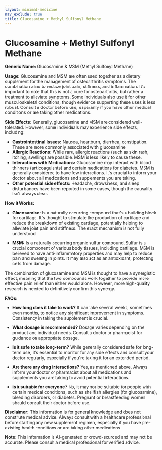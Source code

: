 ```yaml
---
layout: minimal-medicine
nav_exclude: true
title: Glucosamine + Methyl Sulfonyl Methane
---
```


# Glucosamine + Methyl Sulfonyl Methane

**Generic Name:** Glucosamine & MSM (Methyl Sulfonyl Methane)

**Usage:**  Glucosamine and MSM are often used together as a dietary supplement for the management of osteoarthritis symptoms.  The combination aims to reduce joint pain, stiffness, and inflammation.  It's important to note that this is not a cure for osteoarthritis, but rather a treatment to alleviate symptoms.  Some individuals also use it for other musculoskeletal conditions, though evidence supporting these uses is less robust.  Consult a doctor before use, especially if you have other medical conditions or are taking other medications.

**Side Effects:** Generally, glucosamine and MSM are considered well-tolerated. However, some individuals may experience side effects, including:

* **Gastrointestinal Issues:** Nausea, heartburn, diarrhea, constipation.  These are more commonly associated with glucosamine.
* **Allergic Reactions:**  While rare, allergic reactions (such as skin rash, itching, swelling) are possible.  MSM is less likely to cause these.
* **Interactions with Medications:** Glucosamine may interact with blood thinners (anticoagulants) and certain medications for diabetes. MSM is generally considered to have few interactions.  It's crucial to inform your doctor about all medications and supplements you are taking.
* **Other potential side effects:**  Headache, drowsiness, and sleep disturbances have been reported in some cases, though the causality isn't always clear.


**How it Works:**

* **Glucosamine:**  Is a naturally occurring compound that's a building block for cartilage.  It's thought to stimulate the production of cartilage and reduce the breakdown of existing cartilage, potentially helping to alleviate joint pain and stiffness.  The exact mechanism is not fully understood.

* **MSM:**  Is a naturally occurring organic sulfur compound. Sulfur is a crucial component of various body tissues, including cartilage.  MSM is believed to have anti-inflammatory properties and may help to reduce pain and swelling in joints. It may also act as an antioxidant, protecting cells from damage.

The combination of glucosamine and MSM is thought to have a synergistic effect, meaning that the two compounds work together to provide more effective pain relief than either would alone.  However, more high-quality research is needed to definitively confirm this synergy.


**FAQs:**

* **How long does it take to work?**  It can take several weeks, sometimes even months, to notice any significant improvement in symptoms. Consistency in taking the supplement is crucial.

* **What dosage is recommended?**  Dosage varies depending on the product and individual needs.  Consult a doctor or pharmacist for guidance on appropriate dosage.

* **Is it safe to take long-term?**  While generally considered safe for long-term use, it's essential to monitor for any side effects and consult your doctor regularly, especially if you're taking it for an extended period.

* **Are there any drug interactions?**  Yes, as mentioned above.  Always inform your doctor or pharmacist about all medications and supplements you are taking to avoid potential interactions.

* **Is it suitable for everyone?**  No, it may not be suitable for people with certain medical conditions, such as shellfish allergies (for glucosamine), bleeding disorders, or diabetes.  Pregnant or breastfeeding women should consult their doctor before use.

**Disclaimer:** This information is for general knowledge and does not constitute medical advice.  Always consult with a healthcare professional before starting any new supplement regimen, especially if you have pre-existing health conditions or are taking other medications.


**Note:** This information is AI-generated or crowd-sourced and may not be accurate. Please consult a medical professional for verified advice.